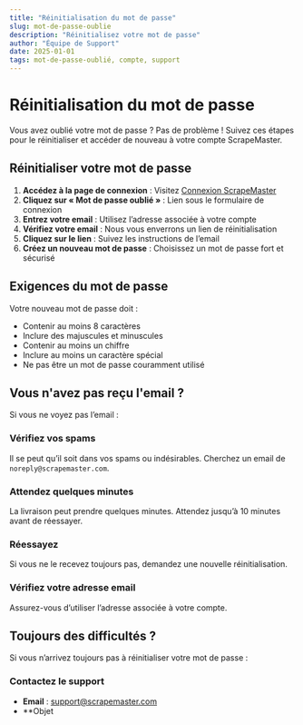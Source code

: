 ```yaml
---
title: "Réinitialisation du mot de passe"
slug: mot-de-passe-oublie
description: "Réinitialisez votre mot de passe"
author: "Équipe de Support"
date: 2025-01-01
tags: mot-de-passe-oublié, compte, support
---
```


# Réinitialisation du mot de passe

Vous avez oublié votre mot de passe ? Pas de problème ! Suivez ces étapes pour le réinitialiser et accéder de nouveau à votre compte ScrapeMaster.

## Réinitialiser votre mot de passe

1. **Accédez à la page de connexion** : Visitez [Connexion ScrapeMaster](/login)
2. **Cliquez sur « Mot de passe oublié »** : Lien sous le formulaire de connexion
3. **Entrez votre email** : Utilisez l’adresse associée à votre compte
4. **Vérifiez votre email** : Nous vous enverrons un lien de réinitialisation
5. **Cliquez sur le lien** : Suivez les instructions de l’email
6. **Créez un nouveau mot de passe** : Choisissez un mot de passe fort et sécurisé

## Exigences du mot de passe

Votre nouveau mot de passe doit :
- Contenir au moins 8 caractères
- Inclure des majuscules et minuscules
- Contenir au moins un chiffre
- Inclure au moins un caractère spécial
- Ne pas être un mot de passe couramment utilisé

## Vous n'avez pas reçu l'email ?

Si vous ne voyez pas l’email :

### Vérifiez vos spams
Il se peut qu’il soit dans vos spams ou indésirables. Cherchez un email de `noreply@scrapemaster.com`.

### Attendez quelques minutes
La livraison peut prendre quelques minutes. Attendez jusqu’à 10 minutes avant de réessayer.

### Réessayez
Si vous ne le recevez toujours pas, demandez une nouvelle réinitialisation.

### Vérifiez votre adresse email
Assurez-vous d’utiliser l’adresse associée à votre compte.

## Toujours des difficultés ?

Si vous n’arrivez toujours pas à réinitialiser votre mot de passe :

### Contactez le support
- **Email** : support@scrapemaster.com
- **Objet
